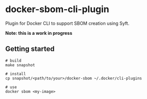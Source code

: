 # docker-sbom-cli-plugin

Plugin for Docker CLI to support SBOM creation using Syft.

**Note: this is a work in progress**

## Getting started

```
# build
make snapshot

# install
cp snapshot/<path/to/your>/docker-sbom ~/.docker/cli-plugins

# use
docker sbom <my-image>
```
